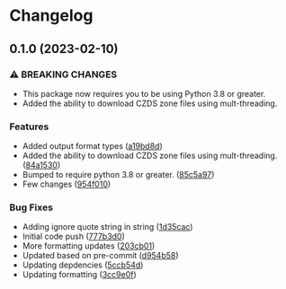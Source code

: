 # Changelog

## 0.1.0 (2023-02-10)


### ⚠ BREAKING CHANGES

* This package now requires you to be using  Python 3.8 or greater.
* Added the ability to download CZDS zone files using mult-threading.

### Features

* Added output format types ([a19bd8d](https://github.com/MSAdministrator/czds/commit/a19bd8dccf2437bb416f3395b71b98ac29e41d8f))
* Added the ability to download CZDS zone files using mult-threading. ([84a1530](https://github.com/MSAdministrator/czds/commit/84a1530ff342370a0207eebfc164e5c811864194))
* Bumped to require python 3.8 or greater. ([85c5a97](https://github.com/MSAdministrator/czds/commit/85c5a97bed021d37e35a593923a6a01b37c9dfcf))
* Few changes ([954f010](https://github.com/MSAdministrator/czds/commit/954f01024f9e1ee536c87facad5cc947551f0644))


### Bug Fixes

* Adding ignore quote string in string ([1d35cac](https://github.com/MSAdministrator/czds/commit/1d35cac7365b364187c11c6da231c300c9b60439))
* Initial code push ([777b3d0](https://github.com/MSAdministrator/czds/commit/777b3d0d0e48325d09dd37d18f3069eef1547a96))
* More formatting updates ([203cb01](https://github.com/MSAdministrator/czds/commit/203cb012b6f45686c3c1d54992002d420be64cd5))
* Updated based on pre-commit ([d954b58](https://github.com/MSAdministrator/czds/commit/d954b58b62a0c410618486636e0f750a7afa4aaa))
* Updating depdencies ([5ccb54d](https://github.com/MSAdministrator/czds/commit/5ccb54df33b67640ce912d00eaed0be7a34fc43a))
* Updating formatting ([3cc9e0f](https://github.com/MSAdministrator/czds/commit/3cc9e0f81896277c116a6853f3afa850e84569ca))

